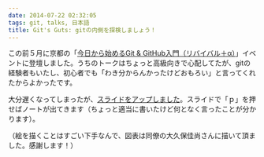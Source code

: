 ```yaml
---
date: 2014-07-22 02:32:05
tags: git, talks, 日本語
title: Git's Guts: gitの内側を探検しましょう！
---
```


この前５月に京都の「[今日から始めるGit & GitHub入門（リバイバル＋α）][git-meetup]」イベントに登壇しました。うちのトークはちょっと高級向きで心配してたが、gitの経験者もいたし、初心者でも「わき分からんかったけどおもろい」と言ってくれたからよかったです。

大分遅くなってしまったが、[スライドをアップしました][gits-guts]。スライドで「ｐ」を押せばノートが出てきます（ちょっと適当に書いたけど何となく言ったことが分かります）。

（絵を描くことはすごい下手なんで、図表は同僚の大久保佳尚さんに描いて頂ました。感謝します！）

[git-meetup]: http://vshtc.doorkeeper.jp/events/11099
[gits-guts]: http://dpwright.com/gits-guts
